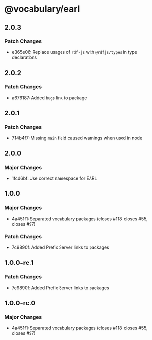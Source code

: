 # @vocabulary/earl

## 2.0.3

### Patch Changes

- e365e06: Replace usages of `rdf-js` with `@rdfjs/types` in type declarations

## 2.0.2

### Patch Changes

- a676187: Added `bugs` link to package

## 2.0.1

### Patch Changes

- 714b4f7: Missing `main` field caused warnings when used in node

## 2.0.0

### Major Changes

- 1fcd6bf: Use correct namespace for EARL

## 1.0.0

### Major Changes

- 4a451f1: Separated vocabulary packages (closes #118, closes #55, closes #97)

### Patch Changes

- 7c9890f: Added Prefix Server links to packages

## 1.0.0-rc.1

### Patch Changes

- 7c9890f: Added Prefix Server links to packages

## 1.0.0-rc.0

### Major Changes

- 4a451f1: Separated vocabulary packages (closes #118, closes #55, closes #97)
